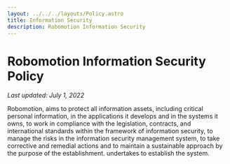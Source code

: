```yaml
---
layout: ../../../layouts/Policy.astro
title: Information Security
description: Robomotion Information Security
---
```


# Robomotion Information Security Policy

*Last updated: July 1, 2022*

Robomotion, aims to protect all information assets, including critical personal information, in the applications it develops and in the systems it owns, to work in compliance with the legislation, contracts, and international standards within the framework of information security, to manage the risks in the information security management system, to take corrective and remedial actions and to maintain a sustainable approach by the purpose of the establishment. undertakes to establish the system.
